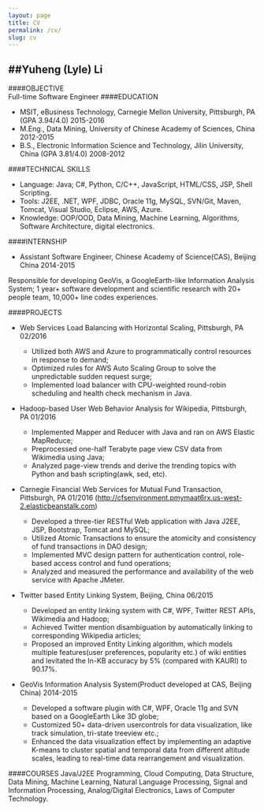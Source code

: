 ```yaml
---
layout: page
title: CV
permalink: /cv/
slug: cv
---
```


##Yuheng (Lyle) Li
----
####OBJECTIVE	
Full-time Software Engineer
####EDUCATION	
*	MSIT, eBusiness Technology, Carnegie Mellon University, Pittsburgh, PA (GPA 3.94/4.0)	2015-2016
*	M.Eng., Data Mining, University of Chinese Academy of Sciences, China	2012-2015
*	B.S., Electronic Information Science and Technology, Jilin University, China (GPA 3.81/4.0)	2008-2012

####TECHNICAL SKILLS		                                                                                                               
*	Language: Java; C#, Python, C/C++, JavaScript, HTML/CSS, JSP, Shell Scripting.
*	Tools: J2EE, .NET, WPF, JDBC, Oracle 11g, MySQL, SVN/Git, Maven, Tomcat, Visual Studio, Eclipse, AWS, Azure.
*	Knowledge: OOP/OOD, Data Mining, Machine Learning, Algorithms, Software Architecture, digital electronics.

####INTERNSHIP	
*	Assistant Software Engineer, Chinese Academy of Science(CAS), Beijing China	2014-2015

Responsible for developing GeoVis, a GoogleEarth-like Information Analysis System;
1 year+ software development and scientific research with 20+ people team, 10,000+ line codes experiences.

####PROJECTS	
-	Web Services Load Balancing with Horizontal Scaling, Pittsburgh, PA	02/2016

	-	Utilized both AWS and Azure to programmatically control resources in response to demand;
	-	Optimized rules for AWS Auto Scaling Group to solve the unpredictable sudden request surge;
	-	Implemented load balancer with CPU-weighted round-robin scheduling and health check mechanism in Java.
-	Hadoop-based User Web Behavior Analysis for Wikipedia, Pittsburgh, PA	01/2016
	-	Implemented Mapper and Reducer with Java and ran on AWS Elastic MapReduce;
	-	Preprocessed one-half Terabyte page view CSV data from Wikimedia using Java;
	-	Analyzed page-view trends and derive the trending topics with Python and bash scripting(awk, sed, etc).
-	Carnegie Financial Web Services for Mutual Fund Transaction, Pittsburgh, PA	01/2016
(http://cfsenvironment.pmymaat6rx.us-west-2.elasticbeanstalk.com)
	-	Developed a three-tier RESTful Web application with Java J2EE, JSP, Bootstrap, Tomcat and MySQL;
	-	Utilized Atomic Transactions to ensure the atomicity and consistency of fund transactions in DAO design;
	-	Implemented MVC design pattern for authentication control, role-based access control and fund operations;
	-	Analyzed and measured the performance and availability of the web service with Apache JMeter.
-	Twitter based Entity Linking System, Beijing, China	06/2015
	-	Developed an entity linking system with C#, WPF, Twitter REST APIs, Wikimedia and Hadoop;
	-	Achieved Twitter mention disambiguation by automatically linking to corresponding Wikipedia articles;
	-	Proposed an improved Entity Linking algorithm, which models multiple features(user preferences, popularity etc.) of wiki entities and levitated the In-KB accuracy by 5% (compared with KAURI) to 90.17%.
-	GeoVis Information Analysis System(Product developed at CAS, Beijing China)	2014-2015
	-	Developed a software plugin with C#, WPF, Oracle 11g and SVN based on a GoogleEarth Like 3D globe;
	-	Customized 50+ data-driven usercontrols for data visualization, like track simulation, tri-state treeview etc.;
	-	Enhanced the data visualization effect by implementing an adaptive K-means to cluster spatial and temporal data from different altitude scales, leading to real-time data rearrangement and visualization.
	
####COURSES	
Java/J2EE Programming, Cloud Computing, Data Structure, Data Mining, Machine Learning, Natural Language Processing, Signal and Information Processing, Analog/Digital Electronics, Laws of Computer Technology.

